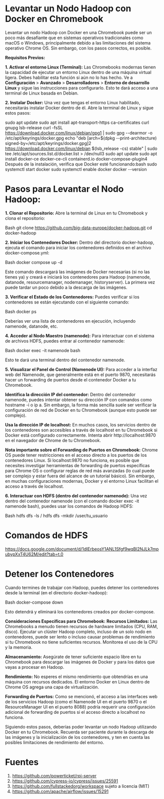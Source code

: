 # **Levantar un Nodo Hadoop con Docker en Chromebook**

Levantar un nodo Hadoop con Docker en una Chromebook puede ser un poco más desafiante que en sistemas operativos tradicionales como macOS o Windows, principalmente debido a las limitaciones del sistema operativo Chrome OS. Sin embargo, con los pasos correctos, es posible.

**Requisitos Previos:**

**1. Activar el entorno Linux (Terminal):** Las Chromebooks modernas tienen la capacidad de ejecutar un entorno Linux dentro de una máquina virtual ligera. Debes habilitar esta función si aún no lo has hecho. Ve a **Configuración** > **Avanzado** > **Desarrolladores** > **Entorno de desarrollo Linux** y sigue las instrucciones para configurarlo. Esto te dará acceso a una terminal de Linux basada en Debian.

**2. Instalar Docker:** Una vez que tengas el entorno Linux habilitado, necesitarás instalar Docker dentro de él. Abre la terminal de Linux y sigue estos pasos:

sudo apt update
sudo apt install apt-transport-https ca-certificates curl gnupg lsb-release
curl -fsSL https://download.docker.com/linux/debian/gpg1 | sudo gpg --dearmor -o /etc/apt/keyrings/docker.gpg
echo "deb [arch=$(dpkg --print-architecture) signed-by=/etc/apt/keyrings/docker.gpg]2 https://download.docker.com/linux/debian $(lsb_release -cs) stable" | sudo tee /etc/apt/sources.list.d/docker.list > /dev/null3
sudo apt update
sudo apt install docker-ce docker-ce-cli containerd.io docker-compose-plugin4
Después de la instalación, verifica que Docker esté funcionando:bash
sudo systemctl start docker
sudo systemctl enable docker
docker --version

# **Pasos para Levantar el Nodo Hadoop:**

**1. Clonar el Repositorio:** Abre la terminal de Linux en tu Chromebook y clona el repositorio:

Bash
git clone https://github.com/big-data-europe/docker-hadoop.git
cd docker-hadoop


**2. Iniciar los Contenedores Docker:** Dentro del directorio docker-hadoop, ejecuta el comando para iniciar los contenedores definidos en el archivo docker-compose.yml:

Bash
docker compose up -d

Este comando descargará las imágenes de Docker necesarias (si no las tienes ya) y creará e iniciará los contenedores para Hadoop (namenode, datanode, resourcemanager, nodemanager, historyserver). La primera vez puede tardar un poco debido a la descarga de las imágenes.

**3. Verificar el Estado de los Contenedores:** Puedes verificar si los contenedores se están ejecutando con el siguiente comando:

Bash
docker ps

Deberías ver una lista de contenedores en ejecución, incluyendo namenode, datanode, etc.

**4. Acceder al Nodo Maestro (namenode):** Para interactuar con el sistema de archivos HDFS, puedes entrar al contenedor namenode:

Bash
docker exec -it namenode bash

Esto te dará una terminal dentro del contenedor namenode.

**5. Visualizar el Panel de Control (Namenode UI):** Para acceder a la interfaz web del Namenode, que generalmente está en el puerto 9870, necesitarás hacer un forwarding de puertos desde el contenedor Docker a tu Chromebook.

**Identifica la dirección IP del contenedor:** Dentro del contenedor namenode, puedes intentar obtener su dirección IP con comandos como hostname -i o ip a. Sin embargo, la forma más sencilla suele ser verificar la configuración de red de Docker en tu Chromebook (aunque esto puede ser complejo).

**Usa la dirección IP de localhost:** En muchos casos, los servicios dentro de los contenedores son accesibles a través de localhost en tu Chromebook si Docker está configurado correctamente. Intenta abrir http://localhost:9870 en el navegador de Chrome de tu Chromebook.

**Nota importante sobre el Forwarding de Puertos en Chromebook:** Chrome OS puede tener restricciones en el acceso directo a los puertos de los contenedores Linux. Si localhost:9870 no funciona, es posible que necesites investigar herramientas de forwarding de puertos específicas para Chrome OS o configurar reglas de red más avanzadas (lo cual puede ser complejo y estar fuera del alcance de un tutorial básico). Sin embargo, en muchas configuraciones modernas, Docker y el entorno Linux facilitan el acceso a través de localhost.

**6. Interactuar con HDFS (dentro del contenedor namenode):** Una vez dentro del contenedor namenode (con el comando docker exec -it namenode bash), puedes usar los comandos de Hadoop HDFS:

Bash
hdfs dfs -ls /
hdfs dfs -mkdir /user/tu_usuario
# **Comandos de HDFS**
https://docs.google.com/document/d/1dIErbeosY1ANL1Sfgf9wqBl2NJLk7mpubypXxT4U62M/edit?tab=t.0



# **Detener los Contenedores** 
Cuando termines de trabajar con Hadoop, puedes detener los contenedores desde la terminal (en el directorio docker-hadoop):

Bash
docker-compose down

Esto detendrá y eliminará los contenedores creados por docker-compose.

**Consideraciones Específicas para Chromebook:**
**Recursos Limitados:** Las Chromebooks a menudo tienen recursos de hardware limitados (CPU, RAM, disco). Ejecutar un clúster Hadoop completo, incluso de un solo nodo en contenedores, puede ser lento o incluso causar problemas de rendimiento si tu Chromebook no tiene suficientes recursos. Monitorea el uso de la CPU y la memoria.

**Almacenamiento:** Asegúrate de tener suficiente espacio libre en tu Chromebook para descargar las imágenes de Docker y para los datos que vayas a procesar en Hadoop.

**Rendimiento:** No esperes el mismo rendimiento que obtendrías en una máquina con recursos dedicados. El entorno Docker en Linux dentro de Chrome OS agrega una capa de virtualización.

**Forwarding de Puertos:** Como se mencionó, el acceso a las interfaces web de los servicios Hadoop (como el Namenode UI en el puerto 9870 o el ResourceManager UI en el puerto 8088) podría requerir una configuración adicional de forwarding de puertos si el acceso directo a localhost no funciona.

Siguiendo estos pasos, deberías poder levantar un nodo Hadoop utilizando Docker en tu Chromebook. Recuerda ser paciente durante la descarga de las imágenes y la inicialización de los contenedores, y ten en cuenta las posibles limitaciones de rendimiento del entorno.
# Fuentes
1. https://github.com/powerticket/rpi-server
2. https://github.com/cypress-io/cypress/issues/25591
3. https://github.com/fullstackedorg/workspace sujeto a licencia (MIT)
4. https://github.com/apache/airflow/issues/15291
